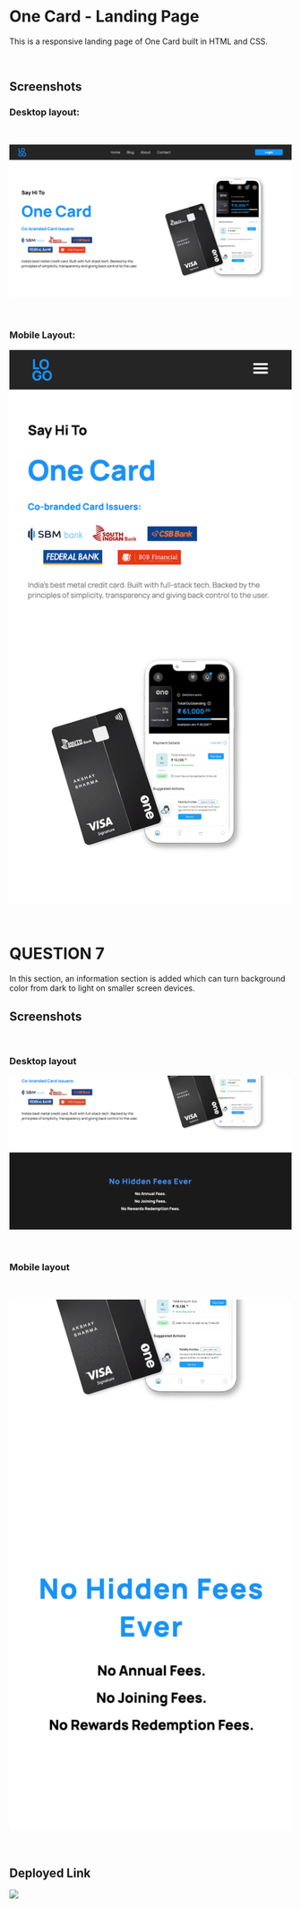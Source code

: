 # One Card - Landing Page
This is a responsive landing page of One Card built in HTML and CSS.

<br/>

## Screenshots
### Desktop layout:

<br/>

![desktop](./assets/desktop.png)

<br/>

### Mobile Layout:

![mobile](./assets/mobile.png)

<br/>

# QUESTION 7
In this section, an information section is added which can turn background color from dark to light on smaller screen devices.

## Screenshots

<br/>

### Desktop layout

![desktop layout](./screenshot3.png)

<br/>

### Mobile layout

<br/>

![mobile layout](./mobile_page.png)

<br/>

## Deployed Link

<a href="https://onecard-assignmnt3.netlify.app" target="_blank"><img src="https://img.shields.io/badge/Netlify-00C7B7?style=for-the-badge&logo=netlify&logoColor=white"/></a>